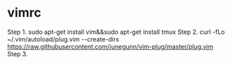 # vimrc
Step 1. sudo apt-get install vim&&sudo apt-get install tmux
Step 2. curl -fLo ~/.vim/autoload/plug.vim --create-dirs \
    https://raw.githubusercontent.com/junegunn/vim-plug/master/plug.vim
Step 3. 
